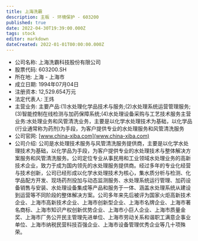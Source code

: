 ```yaml
---
title: 上海洗霸
description: 主板 - 环境保护 - 603200
published: true
date: 2022-04-30T19:39:00.000Z
tags: stock
editor: markdown
dateCreated: 2022-01-01T00:00:00.000Z
---
```


- 公司名称: 上海洗霸科技股份有限公司
- 股票代码: 603200.SH
- 所在地: 上海 - 上海市
- 成立日期: 1994年07月04日
- 注册资本: 12,529.654万元
- 法定代表人: 王炜
- 主营业务: 主要产品:(1)水处理化学品技术与服务;(2)水处理系统运营管理服务;(3)智能控制在线检测与加药保障系统;(4)水处理设备采购与工艺技术服务主营业务:水处理业务和风管清洗业务，主要是以化学水处理技术为基础，以化学品(行业通常称为药剂)为手段，为客户提供专业的水处理服务和风管清洗服务
- 公司官网: [www.china-xiba.com](www.china-xiba.com)
- 公司介绍: 公司是水处理技术服务与风管清洗服务提供商，主要是以化学水处理技术为基础，以化学品为手段，为客户提供专业的水处理技术与整体解决方案服务和风管清洗服务。公司定位专业从事民用和工业领域水处理业务的高新技术企业，致力于成为国内领先的水处理服务提供商。经过多年的专业化经营与技术创新，公司已经形成以化学水处理技术为核心，集水质分析与检测、化学品配方开发、现场药剂投加与动态监测服务、水处理系统运行管理、加药设备销售与安装、水处理设备集成等产品和服务于一体、涵盖水处理系统从建设到运营等不同阶段的整体解决方案。公司多年来先后被评为国家火炬高新技术企业、上海市高新技术企业、上海市创新型企业、上海市名牌企业、上海市著名商标、上海市知识产权创新优势企业、上海市小巨人企业、上海市质量金奖、上海市厂务公开民主管理先进单位、上海市劳动关系和谐职工满意企事业单位、上海市纳税民营科技百强企业、上海市设备管理优秀企业等几十项殊荣。


